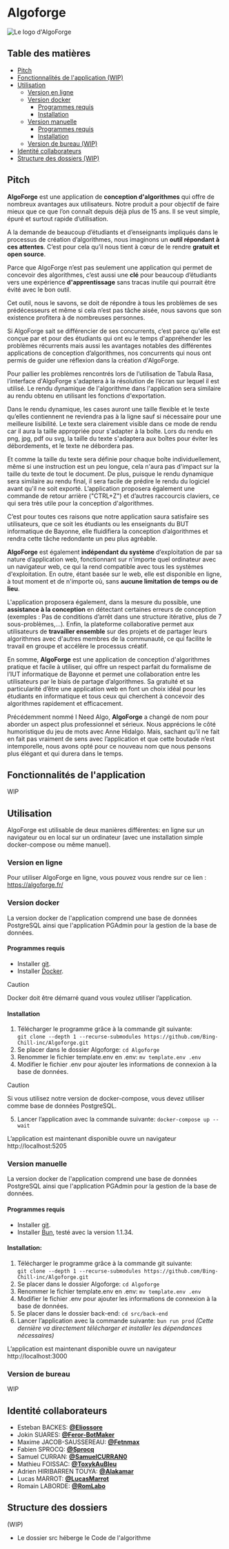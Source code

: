 # Algoforge

![Le logo d'AlgoForge](logo.png)

## Table des matières
- [Pitch](#pitch)
- [Fonctionnalités de l'application (WIP)](#fonctionnalités-de-lapplication)
- [Utilisation](#utilisation)
  - [Version en ligne](#version-en-ligne)
  - [Version docker](#version-docker)
    - [Programmes requis](#programmes-requis)
    - [Installation](#installation)
  - [Version manuelle](#version-manuelle)
    - [Programmes requis](#programmes-requis-1)
    - [Installation](#installation-1)
  - [Version de bureau (WIP)](#version-de-bureau)
- [Identité collaborateurs](#identité-collaborateurs)
- [Structure des dossiers (WIP)](#structure-des-dossiers)

## Pitch
**AlgoForge** est une application de **conception d'algorithmes** qui offre de nombreux avantages aux utilisateurs. Notre produit a pour objectif de faire mieux que ce que l’on connaît depuis déjà plus de 15 ans. Il se veut simple, épuré et surtout rapide d’utilisation.

A la demande de beaucoup d’étudiants et d’enseignants impliqués dans le processus de création d’algorithmes, nous imaginons un **outil répondant à ces attentes**. C’est pour cela qu’il nous tient à cœur de le rendre **gratuit et open source**.

Parce que AlgoForge n’est pas seulement une application qui permet de concevoir des algorithmes, c’est aussi une **clé** pour beaucoup d’étudiants vers une expérience **d'apprentissage** sans tracas inutile qui pourrait être évité avec le bon outil. 

Cet outil, nous le savons, se doit de répondre à tous les problèmes de ses prédécesseurs et même si cela n’est pas tâche aisée, nous savons que son existence profitera à de nombreuses personnes.

Si AlgoForge sait se différencier de ses concurrents, c’est parce qu'elle est conçue par et pour des étudiants qui ont eu le temps d'appréhender les problèmes récurrents mais aussi les avantages notables des différentes applications de conception d’algorithmes, nos concurrents qui nous ont permis de guider une réflexion dans la création d'AlgoForge.

Pour pallier les problèmes rencontrés lors de l’utilisation de Tabula Rasa, l’interface d'AlgoForge s'adaptera à la résolution de l’écran sur lequel il est utilisé. Le rendu dynamique de l'algorithme dans l'application sera similaire au rendu obtenu en utilisant les fonctions d'exportation. 

Dans le rendu dynamique, les cases auront une taille flexible et le texte qu’elles contiennent ne reviendra pas à la ligne sauf si nécessaire pour une meilleure lisibilité. Le texte sera clairement visible dans ce mode de rendu car il aura la taille appropriée pour s'adapter à la boîte. Lors du rendu en png, jpg, pdf ou svg, la taille du texte s'adaptera aux boîtes pour éviter les débordements, et le texte ne débordera pas. 

Et comme la taille du texte sera définie pour chaque boîte individuellement, même si une instruction est un peu longue, cela n'aura pas d'impact sur la taille du texte de tout le document. De plus, puisque le rendu dynamique sera similaire au rendu final, il sera facile de prédire le rendu du logiciel avant qu'il ne soit exporté. L’application proposera également une commande de retour arrière ("CTRL+Z") et d’autres raccourcis claviers, ce qui sera très utile pour la conception d'algorithmes.

C’est pour toutes ces raisons que notre application saura satisfaire ses utilisateurs, que ce soit les étudiants ou les enseignants du BUT informatique de Bayonne, elle fluidifiera la conception d’algorithmes et rendra cette tâche redondante un peu plus agréable.

**AlgoForge** est également **indépendant du système** d’exploitation de par sa nature d’application web, fonctionnant sur n'importe quel ordinateur avec un navigateur web, ce qui la rend compatible avec tous les systèmes d'exploitation. En outre, étant basée sur le web, elle est disponible en ligne, à tout moment et de n'importe où, sans **aucune limitation de temps ou de lieu**.

L'application proposera également, dans la mesure du possible, une **assistance à la conception** en détectant certaines erreurs de conception (exemples : Pas de conditions d’arrêt dans une structure itérative, plus de 7 sous-problèmes,…). Enfin, la plateforme collaborative permet aux utilisateurs de **travailler ensemble** sur des projets et de partager leurs algorithmes avec d'autres membres de la communauté, ce qui facilite le travail en groupe et accélère le processus créatif.

En somme, **AlgoForge** est une application de conception d'algorithmes pratique et facile à utiliser, qui offre un respect parfait du formalisme de l’IUT informatique de Bayonne et permet une collaboration entre les utilisateurs par le biais de partage d’algorithmes. Sa gratuité et sa particularité d’être une application web en font un choix idéal pour les étudiants en informatique et tous ceux qui cherchent à concevoir des algorithmes rapidement et efficacement.

Précédemment nommé I Need Algo, **AlgoForge** a changé de nom pour aborder un aspect plus professionnel et sérieux. Nous apprécions le côté humoristique du jeu de mots avec Anne Hidalgo. Mais, sachant qu’il ne fait en fait pas vraiment de sens avec l’application et que cette boutade n’est intemporelle, nous avons opté pour ce nouveau nom que nous pensons plus élégant et qui durera dans le temps.

## Fonctionnalités de l'application
WIP

## Utilisation
AlgoForge est utilisable de deux manières différentes: en ligne sur un navigateur ou en local sur un ordinateur (avec une installation simple docker-compose ou même manuel).

### Version en ligne
Pour utiliser AlgoForge en ligne, vous pouvez vous rendre sur ce lien : https://algoforge.fr/

### Version docker
La version docker de l'application comprend une base de données PostgreSQL ainsi que l'application PGAdmin pour la gestion de la base de données.

#### Programmes requis
- Installer [git](https://git-scm.com/downloads).
- Installer [Docker](https://docker.com). 

> [!CAUTION]
> Docker doit être démarré quand vous voulez utiliser l’application.

#### Installation
1. Télécharger le programme grâce à la commande git suivante:  
``git clone --depth 1 --recurse-submodules https://github.com/Bing-Chill-inc/Algoforge.git``  
2. Se placer dans le dossier Algoforge: ``cd Algoforge``
3. Renommer le fichier template.env en .env: ``mv template.env .env``
4. Modifier le fichier .env pour ajouter les informations de connexion à la base de données.
> [!CAUTION]  
> Si vous utilisez notre version de docker-compose, vous devez utiliser comme base de données PostgreSQL.
5. Lancer l’application avec la commande suivante: ``docker-compose up --wait``

L’application est maintenant disponible ouvre un navigateur http://localhost:5205

### Version manuelle
La version docker de l'application comprend une base de données PostgreSQL ainsi que l'application PGAdmin pour la gestion de la base de données.

#### Programmes requis
- Installer [git](https://git-scm.com/downloads).
- Installer [Bun](https://bun.sh), testé avec la version 1.1.34. 

#### Installation:
1. Télécharger le programme grâce à la commande git suivante:  
``git clone --depth 1 --recurse-submodules https://github.com/Bing-Chill-inc/Algoforge.git``  
2. Se placer dans le dossier Algoforge: ``cd Algoforge``
3. Renommer le fichier template.env en .env: ``mv template.env .env``
4. Modifier le fichier .env pour ajouter les informations de connexion à la base de données.
5. Se placer dans le dossier back-end: ``cd src/back-end``
6. Lancer l’application avec la commande suivante: ``bun run prod``
_(Cette dernière va directement télécharger et installer les dépendances nécessaires)_

L’application est maintenant disponible ouvre un navigateur http://localhost:3000

### Version de bureau
WIP

## Identité collaborateurs
- Esteban BACKES: [**@Eliossore**](https://github.com/Eliossore)
- Jokin SUARES: [**@Feror-BotMaker**](https://github.com/Feror-BotMaker)
- Maxime JACOB-SAUSSEREAU: [**@Fetnmax**](https://github.com/Fetnmax)
- Fabien SPROCQ: [**@Sprocq**](https://github.com/Sprocq)
- Samuel CURRAN: [**@SamuelCURRAN0**](https://github.com/SamuelCURRAN0)
- Mathieu FOISSAC: [**@ToxykAuBleu**](https://github.com/ToxykAuBleu)
- Adrien HIRIBARREN TOUYA: [**@Alakamar**](https://github.com/Alakamar)
- Lucas MARROT: [**@LucasMarrot**](https://github.com/LucasMarrot)
- Romain LABORDE: [**@RomLabo**](https://github.com/RomLabo)

## Structure des dossiers
(WIP)
- Le dossier src héberge le Code de l'algorithme
